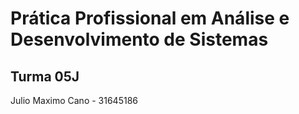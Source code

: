 # Prática Profissional em Análise e Desenvolvimento de Sistemas

## Turma 05J

Julio Maximo Cano - 31645186
